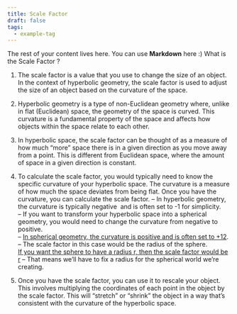 ```yaml
---
title: Scale Factor
draft: false
tags:
  - example-tag
---
```

 
The rest of your content lives here. You can use **Markdown** here :)
What is the Scale Factor ?  

1. The scale factor is a value that you use to change the size of an object. In the context of hyperbolic geometry, the scale factor is used to adjust the size of an object based on the curvature of the space.

2. Hyperbolic geometry is a type of non-Euclidean geometry where, unlike in flat (Euclidean) space, the geometry of the space is curved. This curvature is a fundamental property of the space and affects how objects within the space relate to each other.

3. In hyperbolic space, the scale factor can be thought of as a measure of how much “more” space there is in a given direction as you move away from a point. This is different from Euclidean space, where the amount of space in a given direction is constant.

4. To calculate the scale factor, you would typically need to know the specific curvature of your hyperbolic space. The curvature is a measure of how much the space deviates from being flat. Once you have the curvature, you can calculate the scale factor.
	– In hyperbolic geometry, the curvature is typically negative  and is often set to -1 for simplicity.  
	– If you want to transform your hyperbolic space into a spherical geometry, you would need to change the curvature from negative to positive.  
	– [In spherical geometry, the curvature is positive and is often set to +12](https://www.eprints.soton.ac.uk/397637/2/J_F_Barrett_MICOM_2015_2018_revision_.pdf).
	– The scale factor in this case would be the radius of the sphere.  
	[If you want the sphere to have a radius r, then the scale factor would be r](https://math.stackexchange.com/questions/2430495/curvature-of-curves-on-the-hyperbolic-plane)
	– That means we’ll have to fix a radius for the spherical world we’re creating.

5. Once you have the scale factor, you can use it to rescale your object. This involves multiplying the coordinates of each point in the object by the scale factor. This will “stretch” or “shrink” the object in a way that’s consistent with the curvature of the hyperbolic space.  